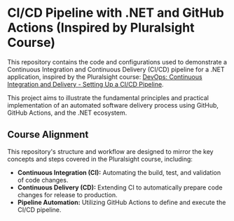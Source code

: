 # CI/CD Pipeline with .NET and GitHub Actions (Inspired by Pluralsight Course)

This repository contains the code and configurations used to demonstrate a Continuous Integration and Continuous Delivery (CI/CD) pipeline for a .NET application, inspired by the Pluralsight course: [DevOps: Continuous Integration and Delivery - Setting Up a CI/CD Pipeline](https://app.pluralsight.com/library/courses/devops-continuous-integration-delivery-settingup-cicd-pipeline/table-of-contents).

This project aims to illustrate the fundamental principles and practical implementation of an automated software delivery process using GitHub, GitHub Actions, and the .NET ecosystem.

## Course Alignment

This repository's structure and workflow are designed to mirror the key concepts and steps covered in the Pluralsight course, including:

* **Continuous Integration (CI):** Automating the build, test, and validation of code changes.
* **Continuous Delivery (CD):** Extending CI to automatically prepare code changes for release to production.
* **Pipeline Automation:** Utilizing GitHub Actions to define and execute the CI/CD pipeline.
